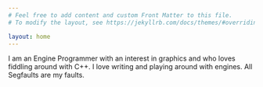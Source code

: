 ```yaml
---
# Feel free to add content and custom Front Matter to this file.
# To modify the layout, see https://jekyllrb.com/docs/themes/#overriding-theme-defaults

layout: home
---
```

I am an Engine Programmer with an interest in graphics and who loves fiddling around with C++. 
I love writing and playing around with engines.
All Segfaults are my faults.